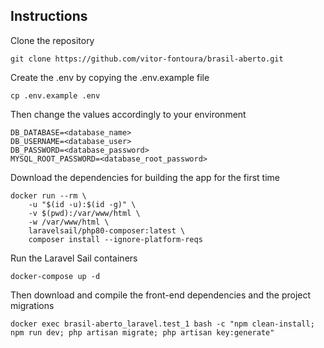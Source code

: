 ## Instructions

Clone the repository

    git clone https://github.com/vitor-fontoura/brasil-aberto.git

Create the .env by copying the .env.example file

    cp .env.example .env

Then change the values accordingly to your environment

    DB_DATABASE=<database_name>
    DB_USERNAME=<database_user>
    DB_PASSWORD=<database_password>
    MYSQL_ROOT_PASSWORD=<database_root_password>

Download the dependencies for building the app for the first time

    docker run --rm \
        -u "$(id -u):$(id -g)" \
        -v $(pwd):/var/www/html \
        -w /var/www/html \
        laravelsail/php80-composer:latest \
        composer install --ignore-platform-reqs

Run the Laravel Sail containers

    docker-compose up -d

Then download and compile the front-end dependencies and the project migrations

    docker exec brasil-aberto_laravel.test_1 bash -c "npm clean-install; npm run dev; php artisan migrate; php artisan key:generate"

